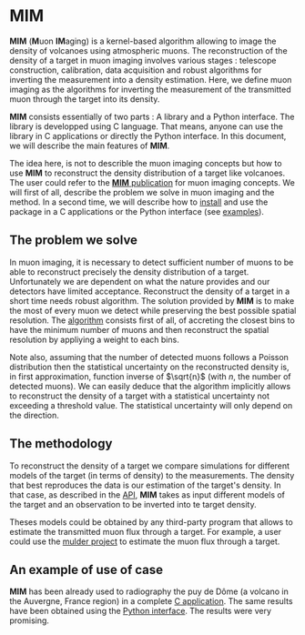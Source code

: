 # **MIM**

**MIM** (**M**uon **IM**aging) is a kernel-based algorithm allowing to image the density of volcanoes using atmospheric muons. The reconstruction of the density of a target in muon imaging involves various stages : telescope construction, calibration, data acquisition and robust algorithms for inverting the measurement into a density estimation. Here, we define muon imaging as the algorithms for inverting the measurement of the transmitted muon through the target into its density. 

**MIM** consists essentially of two parts : A library and a Python interface. The library is developped using C language. That means, anyone can use the library in C applications or directly the Python interface. In this document, we will describe the main features of **MIM**.

The idea here, is not to describle the muon imaging concepts but how to use **MIM** to reconstruct the density distribution of a target like volcanoes. The user could refer to the [**MIM** publication]() for muon imaging concepts. We will first of all, describe the problem we solve in muon imaging and the method. In a second time, we will describe how to [install](installation.md) and use the package in a C applications or the Python interface (see [examples](examples.md)).


## The problem we solve

In muon imaging, it is necessary to detect sufficient number of muons to be able to reconstruct precisely the density distribution of a target. Unfortunately we are dependent on what the nature provides and our detectors have limited acceptance. Reconstruct the density of a target in a short time needs robust algorithm. The solution provided by **MIM** is to make the most of every muon we detect while preserving the best possible spatial resolution. The [algorithm](algorithm.md) consists first of all, of accreting the closest bins to have the minimum number of muons and then reconstruct the spatial resolution by appliying a weight to each bins.

Note also, assuming that the number of detected muons follows a Poisson distribution then the statistical uncertainty on the reconstructed density is, in first approximation, function inverse of $\sqrt{n}$ (with $n$, the number of detected muons). We can easily deduce that the algorithm implicitly allows to reconstruct the density of a target with a statistical uncertainty not exceeding a threshold value. The statistical uncertainty will only depend on the direction.


## The methodology

To reconstruct the density of a target we compare simulations for different models of the target (in terms of density) to the measurements. The density that best reproduces the data is our estimation of the target's density. In that case, as described in the [API](api.md), **MIM** takes as input different models of the target and an observation to be inverted into te target density.

Theses models could be obtained by any third-party program that allows to estimate the transmitted muon flux through a target. For example, a user could use the [mulder project](https://github.com/niess/mulder) to estimate the muon flux through a target.


## An example of use of case

**MIM** has been already used to radiography the puy de Dôme (a volcano in the Auvergne, France region) in a complete [C application](https://github.com/kvernet/mim-pdd). The same results have been obtained using the [Python interface](https://github.com/kvernet/mim-pdd-python). The results were very promising.